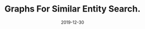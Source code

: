 ---
layout: post
external_url: https://link.medium.com/64d4JiDaY2
title:  Graphs For Similar Entity Search.
date:   2019-12-30 
description: We demonstrate the application of graphs for data analysis and similar entity search based on the connections.
canonical_url: https://link.medium.com/64d4JiDaY2
---